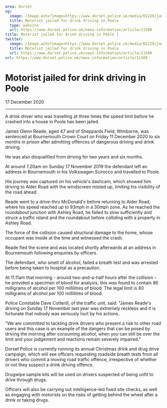 ```yaml
area: Dorset
og:
  image: /Image.ashx?image=https://www.dorset.police.uk/media/65229/james-reade-11-december-2020.jpg&amp;amp;width=150
  title: Motorist jailed for drink driving in Poole
  type: website
  url: https://www.dorset.police.uk/news-information/article/11509
title: Motorist jailed for drink driving in Poole |
twitter:
  image: /Image.ashx?image=https://www.dorset.police.uk/media/65229/james-reade-11-december-2020.jpg&amp;amp;width=150
  title: Motorist jailed for drink driving in Poole
  url: https://www.dorset.police.uk/news-information/article/11509
url: https://www.dorset.police.uk/news-information/article/11509
```

# Motorist jailed for drink driving in Poole

17 December 2020

* * *

A drink driver who was travelling at three times the speed limit before he crashed into a house in Poole has been jailed.

James Glenn Reade, aged 47 and of Sheppards Field, Wimborne, was sentenced at Bournemouth Crown Court on Friday 11 December 2020 to six months in prison after admitting offences of dangerous driving and drink driving.

He was also disqualified from driving for two years and six months.

At around 7.20am on Sunday 17 November 2019 the defendant left an address in Bournemouth in his Volkswagen Scirocco and travelled to Poole.

His journey was captured on his vehicle's dashcam, which showed him driving to Alder Road with the windscreen misted up, limiting his visibility of the road ahead.

Reade went to a drive-thru McDonald's before returning to Alder Road, where his speed reached up to 93mph in a 30mph zone. As he reached the roundabout junction with Ashley Road, he failed to slow sufficiently and struck a traffic island and the roundabout before colliding with a property in Ashley Road.

The force of the collision caused structural damage to the home, whose occupant was inside at the time and witnessed the crash.

Reade fled the scene and was located shortly afterwards at an address in Bournemouth following enquiries by officers.

The defendant, who smelt of alcohol, failed a breath test and was arrested before being taken to hospital as a precaution.

At 11.11am that morning - around two-and-a-half hours after the collision - he provided a specimen of blood for analysis, this was found to contain 86 milligrams of alcohol per 100 millilitres of blood. The legal limit is 80 milligrams of alcohol per 100 millilitres of blood.

Police Constable Dave Cotterill, of the traffic unit, said: "James Reade's driving on Sunday 17 November last year was extremely reckless and it is fortunate that nobody was seriously hurt by his actions.

"We are committed to tackling drink drivers who present a risk to other road users and this case is an example of the dangers that can be posed by driving the morning after consuming alcohol, when you can still be over the limit and your judgement and reactions remain severely impaired."

Dorset Police is currently running its annual Christmas drink and drug drive campaign, which will see officers requesting roadside breath tests from all drivers who commit a moving road traffic offence, irrespective of whether or not they suspect a drink driving offence.

Drugwipe sample kits will be used on drivers suspected of being unfit to drive through drugs.

Officers will also be carrying out intelligence-led fixed site checks, as well as engaging with motorists on the risks of getting behind the wheel after a drink or taking drugs.
